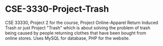 # CSE-3330-Project-Trash
CSE 33330, Project 2 for the course, Project Online-Apparel Return Induced Trash or just Project "Trash" which is about solving the problem of trash being caused by people returning clothes that have been bought from online stores. Uses MySQL for database, PHP for the website.
